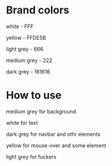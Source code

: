 # Brand colors

white - FFF

yellow - FFDE5B

light grey - 666

medium grey - 222

dark grey - 161616

# How to use

medium grey for background

white for text

dark grey for navbar and othr elements

yellow for mouse-over and some element

light grey for fuckers